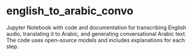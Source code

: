 # english_to_arabic_convo
Jupyter Notebook with code and documentation for transcribing English audio, translating it to Arabic, and generating conversational Arabic text. The code uses open-source models and includes explanations for each step.
